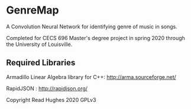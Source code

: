 # GenreMap

A Convolution Neural Network for identifying genre of music in songs.

Completed for CECS 696 Master's degree project in spring 2020 through the University of Louisville.

## Required Libraries

Armadillo Linear Algebra library for C++: http://arma.sourceforge.net/

RapidJSON : http://rapidjson.org/

Copyright Read Hughes 2020 GPLv3
